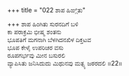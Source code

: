 +++
title = "022 ಶಾಪ ಹಿಙ್ಗಿತು"

+++
ಶಾಪ ಹಿಂಗಿತು ಸುರನದಿಗೆ ಬಳಿ  
ಕಾ ಪರಾಕ್ರಮಿ ಭೀಷ್ಮ ಶಂತನು  
ಭೂಪತಿಗೆ ಮಗನಾಗಿ ಬೆಳಗಿದನಖಿಳ ದಿಕ್ತಟವ  
ಭೂಪ ಕೇಳೈ ಉಪರಿಚರ ವಸು  
ರೂಪಗರ್ಭವು ಮೀನ ಬಸುರಲಿ  
ವ್ಯಾಪಿಸಿತು ಜನಿಸಿದುದು ಮಿಥುನವು ಮತ್ಸ್ಯ ಜಠರದಲಿ     ॥22॥